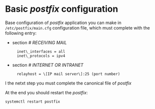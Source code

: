 # Basic *postfix* configuration #

Base configuration of *postfix* application you can make in
`/etc/postfix/main.cfg` configuration file, which must complete 
with the following entry:

- section *# RECEIVING MAIL*

		inet\_interfaces = all
		inet\_protocols = ipv4

- section *# INTERNET OR INTRANET*

		relayhost = \[IP mail server\]:25 (port number)

I the netxt step you must complete the canonical file
of *postfix*

At the end you should restart the *postfix*:

	systemctl restart postfix
